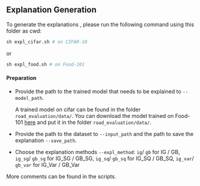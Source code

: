 ## Explanation Generation

To generate the explanations , please run the following command using this folder as cwd:
```python
sh expl_cifar.sh # on CIFAR-10 
```
or
```python
sh expl_food.sh # on Food-101
```

#### Preparation
+ Provide the path to the trained model that needs to be explained to  `--model_path`.

    A trained model on cifar can be found in the folder `road_evaluation/data/`. You can download the model trained on Food-101 [here](https://drive.google.com/file/d/19YCp30x8R_PRxjG4K4nIIE71HwBV7MR7/view?usp=sharing) and put it in the folder `road_evaluation/data/`.

+ Provide the path to the dataset to `--input_path` and the path to save the explanation `--save_path`.

+ Choose the explanation methods `--expl_method`: `ig`/ `gb` for IG / GB, `ig_sg`/ `gb_sg` for IG_SG / GB_SG,  `ig_sq`/ `gb_sq` for IG_SQ / GB_SQ,  `ig_var`/ `gb_var` for IG_Var / GB_Var

More comments can be found in the scripts.
